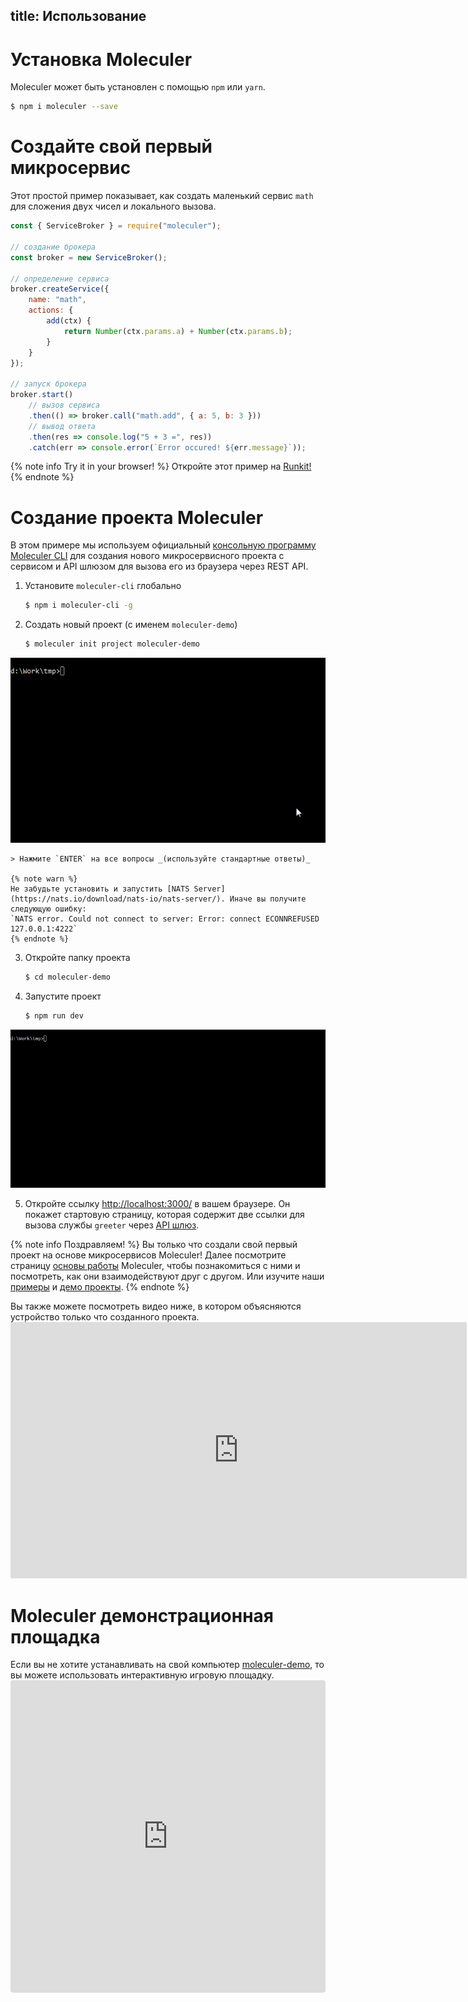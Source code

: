 title: Использование
---
# Установка Moleculer

Moleculer может быть установлен с помощью `npm` или `yarn`.

```bash
$ npm i moleculer --save
```

# Создайте свой первый микросервис
Этот простой пример показывает, как создать маленький сервис `math` для сложения двух чисел и локального вызова.

```js
const { ServiceBroker } = require("moleculer");

// создание брокера
const broker = new ServiceBroker();

// определение сервиса
broker.createService({
    name: "math",
    actions: {
        add(ctx) {
            return Number(ctx.params.a) + Number(ctx.params.b);
        }
    }
});

// запуск брокера
broker.start()
    // вызов сервиса
    .then(() => broker.call("math.add", { a: 5, b: 3 }))
    // вывод ответа
    .then(res => console.log("5 + 3 =", res))
    .catch(err => console.error(`Error occured! ${err.message}`));
```

{% note info Try it in your browser! %}
Откройте этот пример на [Runkit!](https://runkit.com/icebob/moleculer-usage)
{% endnote %}

# Создание проекта Moleculer
В этом примере мы используем официальный [консольную программу Moleculer CLI](moleculer-cli.html) для создания нового микросервисного проекта с сервисом и API шлюзом для вызова его из браузера через REST API.

1. Установите `moleculer-cli` глобально
    ```bash
    $ npm i moleculer-cli -g
    ```
2. Создать новый проект (с именем `moleculer-demo`)
    ```bash
    $ moleculer init project moleculer-demo
    ```
 <div align="center"><img src="../../../docs/0.14/assets/usage/usage-demo-1.gif" /></div>

    > Нажмите `ENTER` на все вопросы _(используйте стандартные ответы)_    
    
    {% note warn %}
    Не забудьте установить и запустить [NATS Server](https://nats.io/download/nats-io/nats-server/). Иначе вы получите следующую ошибку:
    `NATS error. Could not connect to server: Error: connect ECONNREFUSED 127.0.0.1:4222`
    {% endnote %}

3. Откройте папку проекта
    ```bash
    $ cd moleculer-demo
    ```

4. Запустите проект
    ```bash
    $ npm run dev
    ```


<div align="center">
  <img src="../../../docs/0.14/assets/usage/usage-demo-2.gif" />
</div>

5. Откройте ссылку [http://localhost:3000/](http://localhost:3000/) в вашем браузере. Он покажет стартовую страницу, которая содержит две ссылки для вызова службы `greeter` через [API шлюз](https://github.com/moleculerjs/moleculer-web).

{% note info Поздравляем! %}
Вы только что создали свой первый проект на основе микросервисов Moleculer! Далее посмотрите страницу [основы работы](concepts.html) Moleculer, чтобы познакомиться с ними и посмотреть, как они взаимодействуют друг с другом. Или изучите наши [примеры](examples.html) и [демо проекты](https://github.com/moleculerjs/moleculer-examples).
{% endnote %}

Вы также можете посмотреть видео ниже, в котором объясняются устройство только что созданного проекта. <iframe width="730" height="410" src="https://www.youtube.com/embed/t4YR6MWrugw" frameborder="0" allow="accelerometer; autoplay; encrypted-media; gyroscope; picture-in-picture" allowfullscreen mark="crwd-mark"></iframe>


# Moleculer демонстрационная площадка
Если вы не хотите устанавливать на свой компьютер [moleculer-demo](usage.html#Create-a-Moleculer-project), то вы можете использовать интерактивную игровую площадку. <iframe src="https://codesandbox.io/embed/github/moleculerjs/sandbox-moleculer-project/tree/master/?fontsize=14" title="moleculer-project" allow="geolocation; microphone; camera; midi; vr; accelerometer; gyroscope; payment; ambient-light-sensor; encrypted-media" style="width:100%; height:500px; border:0; border-radius: 4px; overflow:hidden;" sandbox="allow-modals allow-forms allow-popups allow-scripts allow-same-origin" mark="crwd-mark"></iframe>